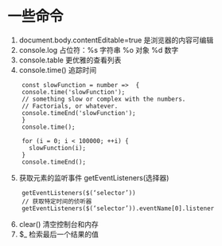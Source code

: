 # 一些命令
1. document.body.contentEditable=true 是浏览器的内容可编辑
2. console.log 占位符：%s 字符串 %o 对象 %d 数字
3. console.table 更优雅的查看列表
4. console.time() 追踪时间
```
	const slowFunction = number =>  {
	console.time('slowFunction');
	// something slow or complex with the numbers. 
	// Factorials, or whatever.
	console.timeEnd('slowFunction');
	}
	console.time();

	for (i = 0; i < 100000; ++i) {
	  slowFunction(i);
	}
	console.timeEnd();
```
5. 获取元素的监听事件 getEventListeners(选择器)
```
	getEventListeners($(‘selector’))
	// 获取特定时间的侦听器
	getEventListeners($(‘selector’)).eventName[0].listener 
```
6. clear() 清空控制台和内存
7. $_  检索最后一个结果的值